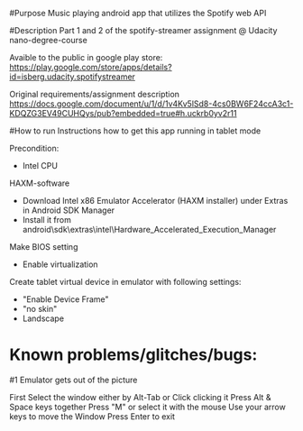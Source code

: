 #Purpose
Music playing android app that utilizes the Spotify web API

#Description
Part 1 and 2 of the spotify-streamer assignment @ Udacity nano-degree-course 

Avaible to the public in google play store: https://play.google.com/store/apps/details?id=isberg.udacity.spotifystreamer

Original requirements/assignment description https://docs.google.com/document/u/1/d/1v4Kv5lSd8-4cs0BW6F24ccA3c1-KDQZG3EV49CUHQys/pub?embedded=true#h.uckrb0yv2r11 

#How to run
Instructions how to get this app running in tablet mode

Precondition:
 - Intel CPU

 HAXM-software
 - Download Intel x86 Emulator Accelerator (HAXM installer) under Extras in Android SDK Manager
 - Install it from android\sdk\extras\intel\Hardware_Accelerated_Execution_Manager

 Make BIOS setting
 - Enable virtualization


 Create tablet virtual device in emulator with following settings:
  * "Enable Device Frame"
  * "no skin"
  * Landscape


# Known problems/glitches/bugs:

#1 Emulator gets out of the picture

First Select the window either by Alt-Tab or Click clicking it
Press Alt & Space keys together
Press "M" or select it with the mouse Use your arrow keys to move the Window
Press Enter to exit
